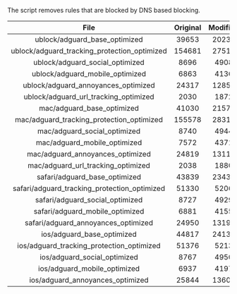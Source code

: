 The script removes rules that are blocked by DNS based blocking.


| File | Original | Modified |
|:----:|:-----:|:-----:|
| ublock/adguard_base_optimized | 39653 | 20239 |
| ublock/adguard_tracking_protection_optimized | 154681 | 27510 |
| ublock/adguard_social_optimized | 8696 | 4908 |
| ublock/adguard_mobile_optimized | 6863 | 4136 |
| ublock/adguard_annoyances_optimized | 24317 | 12855 |
| ublock/adguard_url_tracking_optimized | 2030 | 1872 |
| mac/adguard_base_optimized | 41030 | 21571 |
| mac/adguard_tracking_protection_optimized | 155578 | 28317 |
| mac/adguard_social_optimized | 8740 | 4944 |
| mac/adguard_mobile_optimized | 7572 | 4371 |
| mac/adguard_annoyances_optimized | 24819 | 13113 |
| mac/adguard_url_tracking_optimized | 2038 | 1880 |
| safari/adguard_base_optimized | 43839 | 23431 |
| safari/adguard_tracking_protection_optimized | 51330 | 5206 |
| safari/adguard_social_optimized | 8727 | 4929 |
| safari/adguard_mobile_optimized | 6881 | 4155 |
| safari/adguard_annoyances_optimized | 24950 | 13192 |
| ios/adguard_base_optimized | 44817 | 24131 |
| ios/adguard_tracking_protection_optimized | 51376 | 5213 |
| ios/adguard_social_optimized | 8767 | 4950 |
| ios/adguard_mobile_optimized | 6937 | 4197 |
| ios/adguard_annoyances_optimized | 25844 | 13601 |